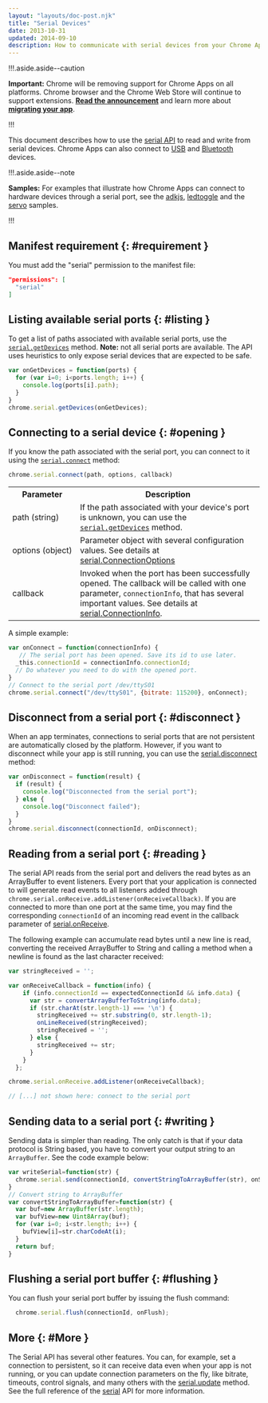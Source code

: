 ```yaml
---
layout: "layouts/doc-post.njk"
title: "Serial Devices"
date: 2013-10-31
updated: 2014-09-10
description: How to communicate with serial devices from your Chrome App.
---
```


!!!.aside.aside--caution

**Important:** Chrome will be removing support for Chrome Apps on all platforms. Chrome browser and
the Chrome Web Store will continue to support extensions. [**Read the announcement**][1] and learn
more about [**migrating your app**][2].

!!!

This document describes how to use the [serial API][3] to read and write from serial devices. Chrome
Apps can also connect to [USB][4] and [Bluetooth][5] devices.

!!!.aside.aside--note

**Samples:** For examples that illustrate how Chrome Apps can connect to hardware devices through a
serial port, see the [adkjs][6], [ledtoggle][7] and the [servo][8] samples.

!!!

## Manifest requirement {: #requirement }

You must add the "serial" permission to the manifest file:

```json
"permissions": [
  "serial"
]
```

## Listing available serial ports {: #listing }

To get a list of paths associated with available serial ports, use the [`serial.getDevices`][9]
method. **Note:** not all serial ports are available. The API uses heuristics to only expose serial
devices that are expected to be safe.

```js
var onGetDevices = function(ports) {
  for (var i=0; i<ports.length; i++) {
    console.log(ports[i].path);
  }
}
chrome.serial.getDevices(onGetDevices);
```

## Connecting to a serial device {: #opening }

If you know the path associated with the serial port, you can connect to it using the
[`serial.connect`][10] method:

```js
chrome.serial.connect(path, options, callback)
```

<table border="0"><tbody><tr><th scope="col">Parameter</th><th scope="col">Description</th></tr><tr><td>path&nbsp;(string)</td><td>If the path associated with your device's port is unknown, you can use the <a href="/apps/serial#method-getDevices"><code>serial.getDevices</code></a> method.</td></tr><tr><td>options&nbsp;(object)</td><td>Parameter object with several configuration values. See details at <a href="/apps/serial#type-ConnectionOptions">serial.ConnectionOptions</a></td></tr><tr><td>callback</td><td>Invoked when the port has been successfully opened. The callback will be called with one parameter, <code>connectionInfo</code>, that has several important values. See details at <a href="/apps/serial#type-ConnectionInfo">serial.ConnectionInfo</a>.</td></tr></tbody></table>

A simple example:

```js
var onConnect = function(connectionInfo) {
   // The serial port has been opened. Save its id to use later.
  _this.connectionId = connectionInfo.connectionId;
  // Do whatever you need to do with the opened port.
}
// Connect to the serial port /dev/ttyS01
chrome.serial.connect("/dev/ttyS01", {bitrate: 115200}, onConnect);
```

## Disconnect from a serial port {: #disconnect }

When an app terminates, connections to serial ports that are not persistent are automatically closed
by the platform. However, if you want to disconnect while your app is still running, you can use the
[serial.disconnect][14] method:

```js
var onDisconnect = function(result) {
  if (result) {
    console.log("Disconnected from the serial port");
  } else {
    console.log("Disconnect failed");
  }
}
chrome.serial.disconnect(connectionId, onDisconnect);
```

## Reading from a serial port {: #reading }

The serial API reads from the serial port and delivers the read bytes as an ArrayBuffer to event
listeners. Every port that your application is connected to will generate read events to all
listeners added through `chrome.serial.onReceive.addListener(onReceiveCallback)`. If you are
connected to more than one port at the same time, you may find the corresponding `connectionId` of
an incoming read event in the callback parameter of [serial.onReceive][15].

The following example can accumulate read bytes until a new line is read, converting the received
ArrayBuffer to String and calling a method when a newline is found as the last character received:

```js
var stringReceived = '';

var onReceiveCallback = function(info) {
    if (info.connectionId == expectedConnectionId && info.data) {
      var str = convertArrayBufferToString(info.data);
      if (str.charAt(str.length-1) === '\n') {
        stringReceived += str.substring(0, str.length-1);
        onLineReceived(stringReceived);
        stringReceived = '';
      } else {
        stringReceived += str;
      }
    }
  };

chrome.serial.onReceive.addListener(onReceiveCallback);

// [...] not shown here: connect to the serial port
```

## Sending data to a serial port {: #writing }

Sending data is simpler than reading. The only catch is that if your data protocol is String based,
you have to convert your output string to an `ArrayBuffer`. See the code example below:

```js
var writeSerial=function(str) {
  chrome.serial.send(connectionId, convertStringToArrayBuffer(str), onSend);
}
// Convert string to ArrayBuffer
var convertStringToArrayBuffer=function(str) {
  var buf=new ArrayBuffer(str.length);
  var bufView=new Uint8Array(buf);
  for (var i=0; i<str.length; i++) {
    bufView[i]=str.charCodeAt(i);
  }
  return buf;
}
```

## Flushing a serial port buffer {: #flushing }

You can flush your serial port buffer by issuing the flush command:

```js
  chrome.serial.flush(connectionId, onFlush);
```

## More {: #More }

The Serial API has several other features. You can, for example, set a connection to persistent, so
it can receive data even when your app is not running, or you can update connection parameters on
the fly, like bitrate, timeouts, control signals, and many others with the [serial.update][16]
method. See the full reference of the [serial][17] API for more information.

[1]: https://blog.chromium.org/2020/01/moving-forward-from-chrome-apps.html
[2]: /apps/migration
[3]: serial
[4]: app_usb
[5]: app_bluetooth
[6]: https://github.com/GoogleChrome/chrome-app-samples/tree/master/samples/serial/adkjs#readme
[7]: https://github.com/GoogleChrome/chrome-app-samples/tree/master/samples/serial/ledtoggle#readme
[8]: https://github.com/GoogleChrome/chrome-app-samples/tree/master/samples/servo#readme
[9]: /apps/serial#method-getDevices
[10]: /apps/serial#method-connect
[11]: /apps/serial#method-getDevices
[12]: /apps/serial#type-ConnectionOptions
[13]: /apps/serial#type-ConnectionInfo
[14]: /apps/serial#method-disconnect
[15]: /apps/serial#event-onReceive
[16]: /apps/serial#method-update
[17]: /apps/serial
